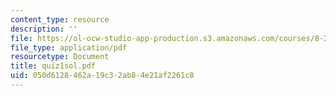 ```yaml
---
content_type: resource
description: ''
file: https://ol-ocw-studio-app-production.s3.amazonaws.com/courses/8-282j-introduction-to-astronomy-spring-2006/050d6128462a19c32ab84e21af2261c8_quiz1sol.pdf
file_type: application/pdf
resourcetype: Document
title: quiz1sol.pdf
uid: 050d6128-462a-19c3-2ab8-4e21af2261c8
---
```

